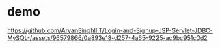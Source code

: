 # demo



https://github.com/AryanSinghIIIT/Login-and-Signup-JSP-Servlet-JDBC-MySQL-/assets/96579866/0a893e18-d257-4a65-9225-ac9bc951c0d2

